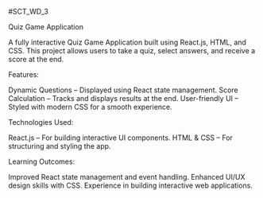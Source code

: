 #SCT_WD_3

Quiz Game Application

A fully interactive Quiz Game Application built using React.js, HTML, and CSS. This project allows users to take a quiz, select answers, and receive a score at the end.

Features:

Dynamic Questions – Displayed using React state management.
Score Calculation – Tracks and displays results at the end.
User-friendly UI – Styled with modern CSS for a smooth experience.

Technologies Used: 

React.js – For building interactive UI components.
HTML & CSS – For structuring and styling the app.

Learning Outcomes:

Improved React state management and event handling.
Enhanced UI/UX design skills with CSS.
Experience in building interactive web applications.
